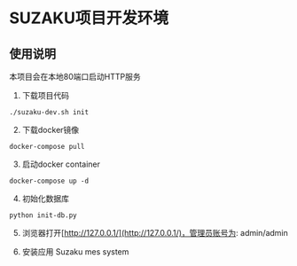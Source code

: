 SUZAKU项目开发环境
================
## 使用说明

本项目会在本地80端口启动HTTP服务

1. 下载项目代码
```
./suzaku-dev.sh init
```
2. 下载docker镜像
```
docker-compose pull
```

3. 启动docker container
```
docker-compose up -d
```

4. 初始化数据库
```
python init-db.py
```

5. 浏览器打开[http://127.0.0.1/](http://127.0.0.1/)，管理员账号为: admin/admin

6. 安装应用 Suzaku mes system
